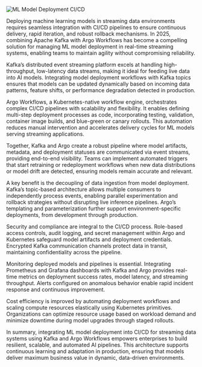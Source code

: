 ![ML Model Deployment CI/CD](https://miro.medium.com/v2/resize:fit:2000/0*UY4q3UdWxNNZHARX.gif)

Deploying machine learning models in streaming data environments requires seamless integration with CI/CD pipelines to ensure continuous delivery, rapid iteration, and robust rollback mechanisms. In 2025, combining Apache Kafka with Argo Workflows has become a compelling solution for managing ML model deployment in real-time streaming systems, enabling teams to maintain agility without compromising reliability.

Kafka’s distributed event streaming platform excels at handling high-throughput, low-latency data streams, making it ideal for feeding live data into AI models. Integrating model deployment workflows with Kafka topics ensures that models can be updated dynamically based on incoming data patterns, feature shifts, or performance degradation detected in production.

Argo Workflows, a Kubernetes-native workflow engine, orchestrates complex CI/CD pipelines with scalability and flexibility. It enables defining multi-step deployment processes as code, incorporating testing, validation, container image builds, and blue-green or canary rollouts. This automation reduces manual intervention and accelerates delivery cycles for ML models serving streaming applications.

Together, Kafka and Argo create a robust pipeline where model artifacts, metadata, and deployment statuses are communicated via event streams, providing end-to-end visibility. Teams can implement automated triggers that start retraining or redeployment workflows when new data distributions or model drift are detected, ensuring models remain accurate and relevant.

A key benefit is the decoupling of data ingestion from model deployment. Kafka’s topic-based architecture allows multiple consumers to independently process events, enabling parallel experimentation and rollback strategies without disrupting live inference pipelines. Argo’s templating and parameterization further support environment-specific deployments, from development through production.

Security and compliance are integral to the CI/CD process. Role-based access controls, audit logging, and secret management within Argo and Kubernetes safeguard model artifacts and deployment credentials. Encrypted Kafka communication channels protect data in transit, maintaining confidentiality across the pipeline.

Monitoring deployed models and pipelines is essential. Integrating Prometheus and Grafana dashboards with Kafka and Argo provides real-time metrics on deployment success rates, model latency, and streaming throughput. Alerts configured on anomalous behavior enable rapid incident response and continuous improvement.

Cost efficiency is improved by automating deployment workflows and scaling compute resources elastically using Kubernetes primitives. Organizations can optimize resource usage based on workload demand and minimize downtime during model upgrades through staged rollouts.

In summary, integrating ML model deployment into CI/CD for streaming data systems using Kafka and Argo Workflows empowers enterprises to build resilient, scalable, and automated AI pipelines. This architecture supports continuous learning and adaptation in production, ensuring that models deliver maximum business value in dynamic, data-driven environments.
